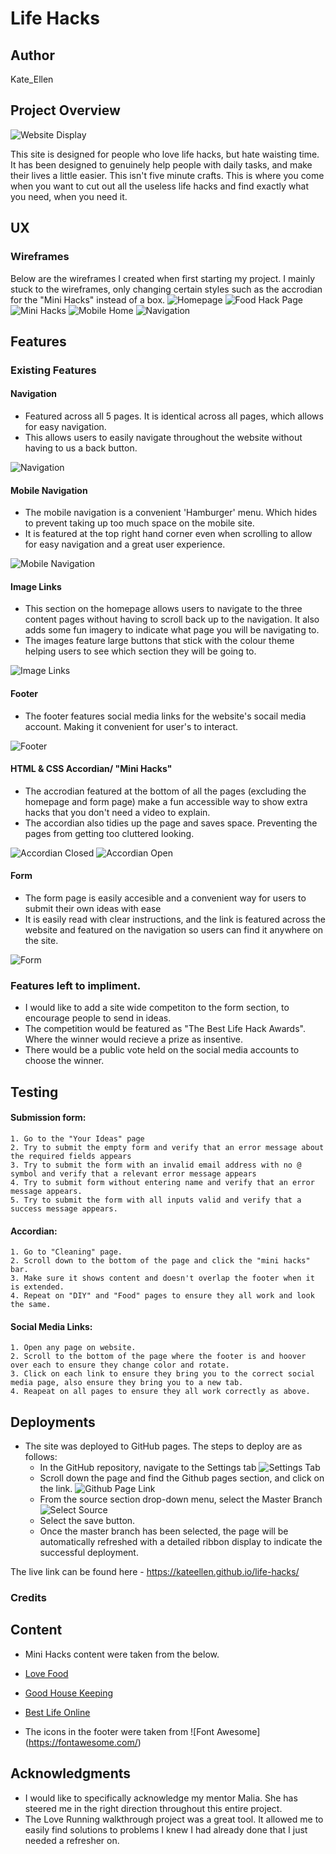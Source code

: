 # Life Hacks

## Author 
Kate_Ellen

## Project Overview 

![Website Display](https://github.com/KateEllen/life-hacks/blob/master/assets/images/documentation/responsive-screenshot.png)


This site is designed for people who love life hacks, but hate waisting time. It has been designed to genuinely help people with daily tasks, and make their lives a little easier. 
This isn't five minute crafts. This is where you come when you want to cut out all the useless life hacks and find exactly what you need, when you need it. 

## UX

### Wireframes 

Below are the wireframes I created when first starting my project. I mainly stuck to the wireframes, only changing certain styles such as the accrodian for the "Mini Hacks" instead of a box. 
![Homepage](https://github.com/KateEllen/life-hacks/blob/master/assets/images/documentation/wireframe_1.png)
![Food Hack Page](https://github.com/KateEllen/life-hacks/blob/master/assets/images/documentation/wireframe_2.png)
![Mini Hacks](https://github.com/KateEllen/life-hacks/blob/master/assets/images/documentation/wireframe_3.png)
![Mobile Home](https://github.com/KateEllen/life-hacks/blob/master/assets/images/documentation/wireframe_4.png)
![Navigation](https://github.com/KateEllen/life-hacks/blob/master/assets/images/documentation/wireframe_5.png)

## Features 

### Existing Features 

#### Navigation 
 - Featured across all 5 pages. It is identical across all pages, which allows for easy navigation. 
 - This allows users to easily navigate throughout the website without having to us a back button. 

 ![Navigation](https://github.com/KateEllen/life-hacks/blob/master/assets/images/documentation/life-hack-navigation.png)

 #### Mobile Navigation 
 - The mobile navigation is a convenient 'Hamburger' menu. Which hides to prevent taking up too much space on the mobile site.
 - It is featured at the top right hand corner even when scrolling to allow for easy navigation and a great user experience. 

 ![Mobile Navigation](https://github.com/KateEllen/life-hacks/blob/master/assets/images/documentation/life-hack-mobile-navigation.png)

  #### Image Links 

  - This section on the homepage allows users to navigate to the three content pages without having to scroll back up to the navigation. It also adds some fun imagery to indicate what page you will be navigating to. 
  - The images feature large buttons that stick with the colour theme helping users to see which section they will be going to. 

![Image Links](https://github.com/KateEllen/life-hacks/blob/master/assets/images/documentation/image-links-screenshot.png)

#### Footer
 - The footer features social media links for the website's socail media account. Making it convenient for user's to interact. 

 ![Footer](https://github.com/KateEllen/life-hacks/blob/master/assets/images/documentation/footer-screenshot.png)

 #### HTML & CSS Accordian/ "Mini Hacks"
 - The accrodian featured at the bottom of all the pages (excluding the homepage and form page) make a fun accessible way to show extra hacks that you don't need a video to explain. 
 - The accordian also tidies up the page and saves space. Preventing the pages from getting too cluttered looking. 

 ![Accordian Closed](https://github.com/KateEllen/life-hacks/blob/master/assets/images/documentation/accordian-closed.png)
 ![Accordian Open](https://github.com/KateEllen/life-hacks/blob/master/assets/images/documentation/accordian-open.png)

 #### Form 
 - The form page is easily accesible and a convenient way for users to submit their own ideas with ease
 - It is easily read with clear instructions, and the link is featured across the website and featured on the navigation so users can find it anywhere on the site.

 ![Form](https://github.com/KateEllen/life-hacks/blob/master/assets/images/documentation/form-screenshot.png)

### Features left to impliment. 
- I would like to add a site wide competiton to the form section, to encourage people to send in ideas. 
- The competition would be featured as "The Best Life Hack Awards". Where the winner would recieve a prize as insentive. 
- There would be a public vote held on the social media accounts to choose the winner. 


## Testing

#### Submission form:
    1. Go to the "Your Ideas" page
    2. Try to submit the empty form and verify that an error message about the required fields appears
    3. Try to submit the form with an invalid email address with no @ symbol and verify that a relevant error message appears
    4. Try to submit form without entering name and verify that an error message appears.
    5. Try to submit the form with all inputs valid and verify that a success message appears.

#### Accordian: 
    1. Go to "Cleaning" page.
    2. Scroll down to the bottom of the page and click the "mini hacks" bar.
    3. Make sure it shows content and doesn't overlap the footer when it is extended.
    4. Repeat on "DIY" and "Food" pages to ensure they all work and look the same. 

#### Social Media Links: 
    1. Open any page on website. 
    2. Scroll to the bottom of the page where the footer is and hoover over each to ensure they change color and rotate. 
    3. Click on each link to ensure they bring you to the correct social media page, also ensure they bring you to a new tab. 
    4. Reapeat on all pages to ensure they all work correctly as above.             

## Deployments 

- The site was deployed to GitHub pages. The steps to deploy are as follows: 
  - In the GitHub repository, navigate to the Settings tab 
  ![Settings Tab](https://github.com/KateEllen/life-hacks/blob/master/assets/images/documentation/deployment_1.png)
  - Scroll down the page and find the Github pages section, and click on the link.
  ![Github Page Link](https://github.com/KateEllen/life-hacks/blob/master/assets/images/documentation/deployment_2.png)
  - From the source section drop-down menu, select the Master Branch
  ![Select Source](https://github.com/KateEllen/life-hacks/blob/master/assets/images/documentation/deployment_3.png)
  - Select the save button. 
  - Once the master branch has been selected, the page will be automatically refreshed with a detailed ribbon display to indicate the successful deployment. 

The live link can be found here - https://kateellen.github.io/life-hacks/

### Credits 

## Content 
-  Mini Hacks content were taken from the below. 
- [Love Food](https://www.lovefood.com/gallerylist/70590/50-food-hacks-that-are-borderline-genius)
- [Good House Keeping](https://www.goodhousekeeping.com/uk/house-and-home/household-advice/a27451631/ghi-best-cleaning-hacks-tips
)
- [Best Life Online](https://bestlifeonline.com/easy-home-hacks/)

- The icons in the footer were taken from ![Font Awesome] (https://fontawesome.com/)

## Acknowledgments
- I would like to specifically acknowledge my mentor Malia. She has steered me in the right direction throughout this entire project. 
- The Love Running walkthrough project was a great tool. It allowed me to easily find solutions to problems I knew I had already done that I just needed a refresher on. 
